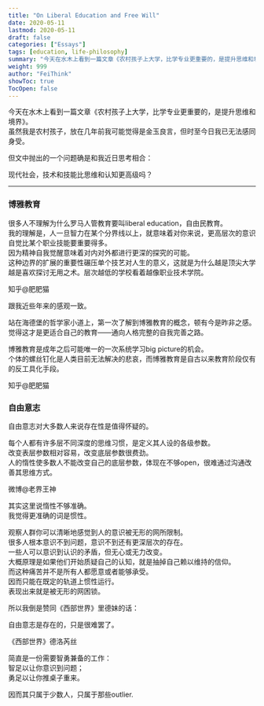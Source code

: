 ```yaml
---
title: "On Liberal Education and Free Will"
date: 2020-05-11
lastmod: 2020-05-11
draft: false
categories: ["Essays"]
tags: [education, life-philosophy]
summary: "今天在水木上看到一篇文章《农村孩子上大学，比学专业更重要的，是提升思维和境界》。 虽然我是农村孩子，放在几年前我可能觉得是金玉良言，但时至今日我已无法感同身受。..."
weight: 999
author: "FeiThink"
showToc: true
TocOpen: false
---
```




今天在水木上看到一篇文章《农村孩子上大学，比学专业更重要的，是提升思维和境界》。  
虽然我是农村孩子，放在几年前我可能觉得是金玉良言，但时至今日我已无法感同身受。

但文中抛出的一个问题确是和我近日思考相合：

现代社会，技术和技能比思维和认知更高级吗？

---

### **博雅教育**


很多人不理解为什么罗马人管教育要叫liberal education，自由民教育。  
我的理解是，人一旦智力在某个分界线以上，就意味着对你来说，更高层次的意识自觉比某个职业技能要重要得多。  
因为精神自我觉醒意味着对内对外都进行更深的探究的可能。  
这种边界的扩展的重要性碾压单个技艺对人生的意义，这就是为什么越是顶尖大学越是喜欢探讨无用之术。层次越低的学校看着越像职业技术学院。

知乎@肥肥猫

跟我近些年来的感观一致。

站在海德堡的哲学家小道上，第一次了解到博雅教育的概念，顿有今是昨非之感。  
觉得这才是更适合自己的教育——通向人格完整的自我完善之路。

博雅教育是成年之后可能唯一的一次系统学习big picture的机会。  
个体的螺丝钉化是人类目前无法解决的悲哀，而博雅教育是自古以来教育阶段仅有的反工具化手段。

知乎@肥肥猫

### **自由意志**

自由意志对大多数人来说存在性是值得怀疑的。

每个人都有许多层不同深度的思维习惯，是定义其人设的各级参数。  
改变表层参数相对容易，改变底层参数很费劲。  
人的惰性使多数人不能改变自己的底层参数，体现在不够open，很难通过沟通改善其思维方式。

微博@老界王神

其实这里说惰性不够准确。  
我觉得更准确的词是惯性。

观察人群你可以清晰地感觉到人的意识被无形的网所限制。  
很多人根本意识不到问题，意识不到还有更深层次的存在。  
一些人可以意识到认识的矛盾，但无心或无力改变。  
大概原理是如果他们开始质疑自己的认知，就是抽掉自己赖以维持的信仰。  
而这种痛苦并不是所有人都愿意或者能够承受。  
因而只能在既定的轨道上惯性运行。  
表现出来就是被无形的网困锁。

所以我倒是赞同《西部世界》里德妹的话：

自由意志是存在的，只是很难罢了。

《西部世界》德洛芮丝

简直是一份需要智勇兼备的工作：  
智足以让你意识到问题；  
勇足以让你推桌子重来。

因而其只属于少数人，只属于那些outlier.
